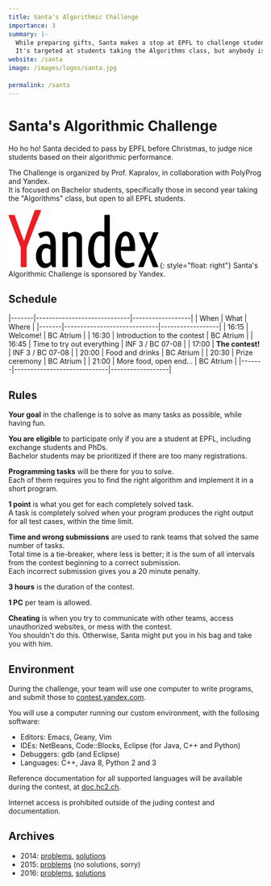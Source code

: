 ```yaml
---
title: Santa's Algorithmic Challenge
importance: 3
summary: |-
  While preparing gifts, Santa makes a stop at EPFL to challenge students with his puzzles.  
  It's targeted at students taking the Algorithms class, but anybody is welcome to participate!
website: /santa
image: /images/logos/santa.jpg

permalink: /santa
---
```


# Santa's Algorithmic Challenge

Ho ho ho! Santa decided to pass by EPFL before Christmas, to judge nice students based on their algorithmic performance.

The Challenge is organized by Prof. Kapralov, in collaboration with PolyProg and Yandex.  
It is focused on Bachelor students, specifically those in second year taking the "Algorithms" class, but open to all EPFL students.

![Yandex logo](/images/logos/yandex.png){: style="float: right"}
Santa's Algorithmic Challenge is sponsored by Yandex.


## Schedule

|-------|-----------------------------|------------------|
| When  | What                        | Where            |
|-------|-----------------------------|------------------|
| 16:15 | Welcome!                    | BC Atrium        |
| 16:30 | Introduction to the contest | BC Atrium        |
| 16:45 | Time to try out everything  | INF 3 / BC 07-08 |
| 17:00 | **The contest!**            | INF 3 / BC 07-08 |
| 20:00 | Food and drinks             | BC Atrium        |
| 20:30 | Prize ceremony              | BC Atrium        |
| 21:00 | More food, open end...      | BC Atrium        |
|-------|-----------------------------|------------------|


## Rules

**Your goal** in the challenge is to solve as many tasks as possible, while having fun.

**You are eligible** to participate only if you are a student at EPFL, including exchange students and PhDs.  
Bachelor students may be prioritized if there are too many registrations.

**Programming tasks** will be there for you to solve.  
Each of them requires you to find the right algorithm and implement it in a short program.

**1 point** is what you get for each completely solved task.  
A task is completely solved when your program produces the right output for all test cases, within the time limit.

**Time and wrong submissions** are used to rank teams that solved the same number of tasks.  
Total time is a tie-breaker, where less is better; it is the sum of all intervals from the contest beginning to a correct submission.  
Each incorrect submission gives you a 20 minute penalty.

**3 hours** is the duration of the contest.

**1 PC** per team is allowed.

**Cheating** is when you try to communicate with other teams, access unauthorized websites, or mess with the contest.  
You shouldn't do this. Otherwise, Santa might put you in his bag and take you with him.


## Environment

During the challenge, your team will use one computer to write programs, and submit those to [contest.yandex.com](https://contest.yandex.com/).

You will use a computer running our custom environment, with the follosing software:
- Editors: Emacs, Geany, Vim
- IDEs: NetBeans, Code::Blocks, Eclipse (for Java, C++ and Python)
- Debuggers: gdb (and Eclipse)
- Languages: C++, Java 8, Python 2 and 3

Reference documentation for all supported languages will be available during the contest, at [doc.hc2.ch](http://doc.hc2.ch).

Internet access is prohibited outside of the juding contest and documentation.


## Archives

- 2014: [problems](/pdf/santa/2014/statements.pdf), [solutions](/pdf/santa/2014/solutions.pdf)
- 2015: [problems](/pdf/santa/2015/statements.pdf) (no solutions, sorry)
- 2016: [problems](/pdf/santa/2016/statements.pdf), [solutions](/pdf/santa/2016/solutions.pdf)
